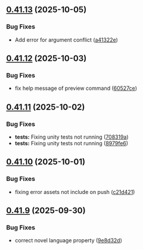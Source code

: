 ## [0.41.13](https://github.com/lucasfernandodev/dragoid/compare/v0.41.12...v0.41.13) (2025-10-05)


### Bug Fixes

* Add error for argument conflict ([a41322e](https://github.com/lucasfernandodev/dragoid/commit/a41322e6bd73ad5135d043f0775cbaed5faf9199))



## [0.41.12](https://github.com/lucasfernandodev/dragoid/compare/v0.41.11...v0.41.12) (2025-10-03)


### Bug Fixes

* fix help message of preview command ([60527ce](https://github.com/lucasfernandodev/dragoid/commit/60527cee2f9f0771d0487483303f417efc60b26a))



## [0.41.11](https://github.com/lucasfernandodev/dragoid/compare/v0.41.10...v0.41.11) (2025-10-02)


### Bug Fixes

* **tests:** Fixing unity tests not running ([708319a](https://github.com/lucasfernandodev/dragoid/commit/708319ab7332a7a23071aa0584573558e49ed593))
* **tests:** Fixing unity tests not running ([8979fe6](https://github.com/lucasfernandodev/dragoid/commit/8979fe630d52b6e3f702f8bd6e40d5cc59f01fd0))



## [0.41.10](https://github.com/lucasfernandodev/dragoid/compare/v0.41.9...v0.41.10) (2025-10-01)


### Bug Fixes

* fixing error assets not include on push ([c21d421](https://github.com/lucasfernandodev/dragoid/commit/c21d421fb967ead222a61f6abe93160f1c5df2df))



## [0.41.9](https://github.com/lucasfernandodev/dragoid/compare/v0.41.8...v0.41.9) (2025-09-30)


### Bug Fixes

* correct novel language property ([9e8d32d](https://github.com/lucasfernandodev/dragoid/commit/9e8d32d8fc3b688d8611fd4c50240dc9cf843bff))




